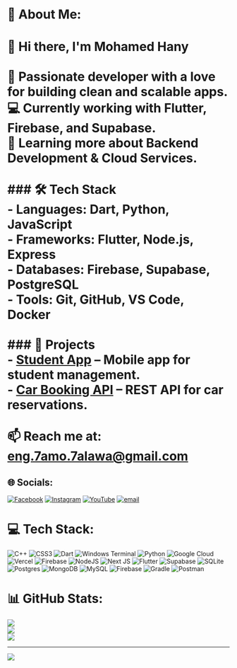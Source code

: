 # 💫 About Me:
# 👋 Hi there, I'm Mohamed Hany<br><br>🚀 Passionate developer with a love for building clean and scalable apps.  <br>💻 Currently working with **Flutter, Firebase, and Supabase**.  <br>🌱 Learning more about **Backend Development & Cloud Services**.  <br><br>### 🛠 Tech Stack<br>- **Languages:** Dart, Python, JavaScript  <br>- **Frameworks:** Flutter, Node.js, Express  <br>- **Databases:** Firebase, Supabase, PostgreSQL  <br>- **Tools:** Git, GitHub, VS Code, Docker  <br><br>### 📌 Projects<br>- [Student App](#) – Mobile app for student management.  <br>- [Car Booking API](#) – REST API for car reservations.  <br><br>📫 Reach me at: eng.7amo.7alawa@gmail.com


## 🌐 Socials:
[![Facebook](https://img.shields.io/badge/Facebook-%231877F2.svg?logo=Facebook&logoColor=white)](https://www.facebook.com/7amoHanysalah) [![Instagram](https://img.shields.io/badge/Instagram-%23E4405F.svg?logo=Instagram&logoColor=white)](https://www.instagram.com/eng_mohamed_halawa) [![YouTube](https://img.shields.io/badge/YouTube-%23FF0000.svg?logo=YouTube&logoColor=white)](https://www.youtube.com/@Eng.Mohamed_Halawa) [![email](https://img.shields.io/badge/Email-D14836?logo=gmail&logoColor=white)](mailto:eng.7amo.7alawa@gmail.com) 

# 💻 Tech Stack:
![C++](https://img.shields.io/badge/c++-%2300599C.svg?style=for-the-badge&logo=c%2B%2B&logoColor=white) ![CSS3](https://img.shields.io/badge/css3-%231572B6.svg?style=for-the-badge&logo=css3&logoColor=white) ![Dart](https://img.shields.io/badge/dart-%230175C2.svg?style=for-the-badge&logo=dart&logoColor=white) ![Windows Terminal](https://img.shields.io/badge/Windows%20Terminal-%234D4D4D.svg?style=for-the-badge&logo=windows-terminal&logoColor=white) ![Python](https://img.shields.io/badge/python-3670A0?style=for-the-badge&logo=python&logoColor=ffdd54) ![Google Cloud](https://img.shields.io/badge/GoogleCloud-%234285F4.svg?style=for-the-badge&logo=google-cloud&logoColor=white) ![Vercel](https://img.shields.io/badge/vercel-%23000000.svg?style=for-the-badge&logo=vercel&logoColor=white) ![Firebase](https://img.shields.io/badge/firebase-%23039BE5.svg?style=for-the-badge&logo=firebase) ![NodeJS](https://img.shields.io/badge/node.js-6DA55F?style=for-the-badge&logo=node.js&logoColor=white) ![Next JS](https://img.shields.io/badge/Next-black?style=for-the-badge&logo=next.js&logoColor=white) ![Flutter](https://img.shields.io/badge/Flutter-%2302569B.svg?style=for-the-badge&logo=Flutter&logoColor=white) ![Supabase](https://img.shields.io/badge/Supabase-3ECF8E?style=for-the-badge&logo=supabase&logoColor=white) ![SQLite](https://img.shields.io/badge/sqlite-%2307405e.svg?style=for-the-badge&logo=sqlite&logoColor=white) ![Postgres](https://img.shields.io/badge/postgres-%23316192.svg?style=for-the-badge&logo=postgresql&logoColor=white) ![MongoDB](https://img.shields.io/badge/MongoDB-%234ea94b.svg?style=for-the-badge&logo=mongodb&logoColor=white) ![MySQL](https://img.shields.io/badge/mysql-4479A1.svg?style=for-the-badge&logo=mysql&logoColor=white) ![Firebase](https://img.shields.io/badge/firebase-a08021?style=for-the-badge&logo=firebase&logoColor=ffcd34) ![Gradle](https://img.shields.io/badge/Gradle-02303A.svg?style=for-the-badge&logo=Gradle&logoColor=white) ![Postman](https://img.shields.io/badge/Postman-FF6C37?style=for-the-badge&logo=postman&logoColor=white)
# 📊 GitHub Stats:
![](https://github-readme-stats.vercel.app/api?username=7AMO7ALAWA&theme=dark&hide_border=false&include_all_commits=false&count_private=false)<br/>
![](https://nirzak-streak-stats.vercel.app/?user=7AMO7ALAWA&theme=dark&hide_border=false)<br/>
![](https://github-readme-stats.vercel.app/api/top-langs/?username=7AMO7ALAWA&theme=dark&hide_border=false&include_all_commits=false&count_private=false&layout=compact)

---
[![](https://visitcount.itsvg.in/api?id=7AMO7ALAWA&icon=0&color=1)](https://visitcount.itsvg.in)

